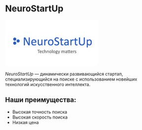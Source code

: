 # NeuroStartUp

![](./image.png)

*NeuroStartUp* — динамически развивающийся стартап, специализирующийся на поиске с использованием новейших технологий искусственного интеллекта. 

## Наши преимущества:
- Высокая точность поиска
- Высокая скорость поиска
- Низкая цена
